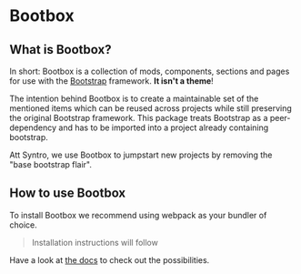 # Bootbox

## What is Bootbox?
In short: Bootbox is a collection of mods, components, sections and pages for
use with the [Bootstrap](https://www.getbootstrap.com) framework. **It isn't a
theme**!

The intention behind Bootbox is to create a maintainable set of the mentioned
items which can be reused across projects while still preserving the original
Bootstrap framework. This package treats Bootstrap as a peer-dependency and
has to be imported into a project already containing bootstrap.

Att Syntro, we use Bootbox to jumpstart new projects by removing the "base
bootstrap flair".

## How to use Bootbox
To install Bootbox we recommend using webpack as your bundler of choice.

> Installation instructions will follow

Have a look at [the docs](https://syntro-opensource.github.io/bootbox) to check out the
possibilities.

